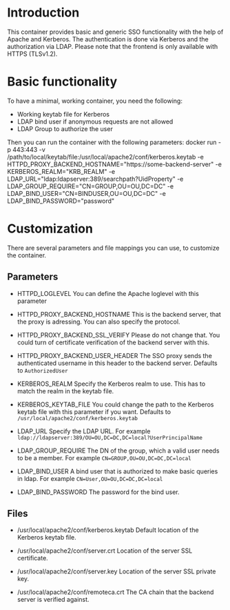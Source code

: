 # Introduction
This container provides basic and generic SSO functionality with the help of Apache and Kerberos.
The authentication is done via Kerberos and the authorization via LDAP.
Please note that the frontend is only available with HTTPS (TLSv1.2).

# Basic functionality
To have a minimal, working container, you need the following:
* Working keytab file for Kerberos
* LDAP bind user if anonymous requests are not allowed
* LDAP Group to authorize the user

Then you can run the container with the following parameters:
    docker run -p 443:443 -v /path/to/local/keytab/file:/usr/local/apache2/conf/kerberos.keytab -e HTTPD_PROXY_BACKEND_HOSTNAME="https://some-backend-server" -e KERBEROS_REALM="KRB_REALM" -e LDAP_URL="ldap:ldapserver:389/searchpath?UidProperty" -e LDAP_GROUP_REQUIRE="CN=GROUP,OU=OU,DC=DC" -e LDAP_BIND_USER="CN=BINDUSER,OU=OU,DC=DC" -e LDAP_BIND_PASSWORD="password"

# Customization
There are several parameters and file mappings you can use, to customize the container.

## Parameters
* HTTPD_LOGLEVEL
You can define the Apache loglevel with this parameter

* HTTPD_PROXY_BACKEND_HOSTNAME
This is the backend server, that the proxy is adressing.
You can also specify the protocol.

* HTTPD_PROXY_BACKEND_SSL_VERIFY
Please do not change that.
You could turn of certificate verification of the backend server with this.

* HTTPD_PROXY_BACKEND_USER_HEADER
The SSO proxy sends the authenticated username in this header to the backend server.
Defaults to `AuthorizedUser`

* KERBEROS_REALM
Specify the Kerberos realm to use. This has to match the realm in the keytab file.

* KERBEROS_KEYTAB_FILE
You could change the path to the Kerberos keytab file with this parameter if you want.
Defaults to `/usr/local/apache2/conf/kerberos.keytab`

* LDAP_URL
Specify the LDAP URL.
For example `ldap://ldapserver:389/OU=OU,DC=DC,DC=local?UserPrincipalName`

* LDAP_GROUP_REQUIRE
The DN of the group, which a valid user needs to be a member.
For example `CN=GROUP,OU=OU,DC=DC,DC=local`

* LDAP_BIND_USER
A bind user that is authorized to make basic queries in ldap.
For example `CN=User,OU=OU,DC=DC,DC=local`

* LDAP_BIND_PASSWORD
The password for the bind user.

## Files
* /usr/local/apache2/conf/kerberos.keytab
Default location of the Kerberos keytab file.

* /usr/local/apache2/conf/server.crt
Location of the server SSL certificate.

* /usr/local/apache2/conf/server.key
Location of the server SSL private key.

* /usr/local/apache2/conf/remoteca.crt
The CA chain that the backend server is verified against.